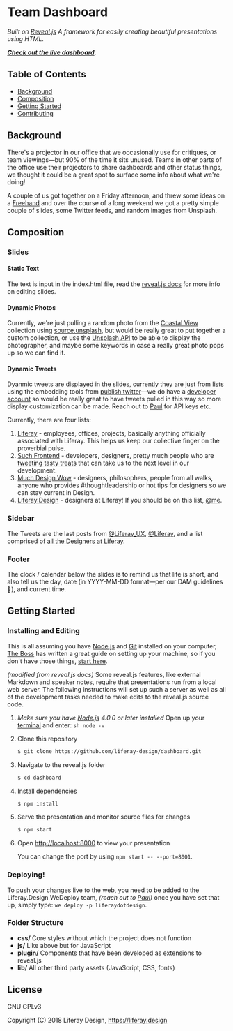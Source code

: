 # Team Dashboard

_Built on [Reveal.js](http://revealjs.com)_
_A framework for easily creating beautiful presentations using HTML._

**_[Check out the live dashboard](http://dashboard-liferaydotdesign.wedeploy.io/)._**

## Table of Contents

* [Background](#background)
* [Composition](#composition)
* [Getting Started](#getting-started)
* [Contributing](#contributing)

## Background

There's a projector in our office that we occasionally use for critiques, or team viewings&mdash;but 90% of the time it sits unused. Teams in other parts of the office use their projectors to share dashboards and other status things, we thought it could be a great spot to surface some info about what we're doing!

A couple of us got together on a Friday afternoon, and threw some ideas on a [Freehand](https://liferay.invisionapp.com/freehand/document/D1un6U4eh) and over the course of a long weekend we got a pretty simple couple of slides, some Twitter feeds, and random images from Unsplash.

## Composition

### Slides

#### Static Text

The text is input in the index.html file, read the [reveal.js docs](https://github.com/hakimel/reveal.js#instructions) for more info on editing slides.

#### Dynamic Photos

Currently, we're just pulling a random photo from the [Coastal View](https://unsplash.com/collections/825250/coastal-view) collection using [source.unsplash](http://source.unsplash.com), but would be really great to put together a custom collection, or use the [Unsplash API](http://unsplash.com/developers) to be able to display the photographer, and maybe some keywords in case a really great photo pops up so we can find it.

#### Dynamic Tweets

Dyanmic tweets are displayed in the slides, currently they are just from [lists](https://twitter.com/plhnk/lists) using the embedding tools from [publish.twitter](https://publish.twitter.com/)&mdash;we do have a [developer account](https://developer.twitter.com/en.html) so would be really great to have tweets pulled in this way so more display customization can be made. Reach out to [Paul](http://twitter.com/plhnk) for API keys etc.

Currently, there are four lists:

1.  [Liferay](https://twitter.com/plhnk/lists/liferay) - employees, offices, projects, basically anything officially associated with Liferay. This helps us keep our collective finger on the proverbial pulse.
1.  [Such Frontend](https://twitter.com/plhnk/lists/such-frontend) - developers, designers, pretty much people who are [tweeting tasty treats](http://twitter.com/wesbos) that can take us to the next level in our development.
1.  [Much Design Wow](https://twitter.com/plhnk/lists/much-design-wow) - designers, philosophers, people from all walks, anyone who provides #thoughtleadership or hot tips for designers so we can stay current in Design.
1.  [Liferay.Design](https://twitter.com/plhnk/lists/liferay-design) - designers at Liferay! If you should be on this list, [@me](http://twitter.com/plhnk).

### Sidebar

The Tweets are the last posts from [@Liferay_UX](https://twitter.com/Liferay_UX), [@Liferay](https://twitter.com/Liferay), and a list comprised of [all the Designers at Liferay](https://twitter.com/plhnk/lists/liferay-design).

### Footer

The clock / calendar below the slides is to remind us that life is short, and also tell us the day, date (in YYYY-MM-DD format&mdash;per our DAM guidelines 😬), and current time.

## Getting Started

### Installing and Editing

This is all assuming you have [Node.js](http://nodejs.org/) and [Git](https://help.github.com/articles/set-up-git/) installed on your computer, [The Boss](https://github.com/naoki-evan-hisamoto/) has written a great guide on setting up your machine, so if you don't have those things, [start here](https://github.com/naoki-evan-hisamoto/phresh-n-clean/blob/master/README.md#set-up).

_(modified from reveal.js docs)_
Some reveal.js features, like external Markdown and speaker notes, require that presentations run from a local web server. The following instructions will set up such a server as well as all of the development tasks needed to make edits to the reveal.js source code.

1.  _Make sure you have [Node.js](http://nodejs.org/) 4.0.0 or later installed_
    Open up your [terminal](http://blog.teamtreehouse.com/introduction-to-the-mac-os-x-command-line) and enter:
    `sh node -v`

1.  Clone this repository

    ```sh
    $ git clone https://github.com/liferay-design/dashboard.git
    ```

1.  Navigate to the reveal.js folder

    ```sh
    $ cd dashboard
    ```

1.  Install dependencies

    ```sh
    $ npm install
    ```

1.  Serve the presentation and monitor source files for changes

    ```sh
    $ npm start
    ```

1.  Open <http://localhost:8000> to view your presentation

    You can change the port by using `npm start -- --port=8001`.

### Deploying!

To push your changes live to the web, you need to be added to the Liferay.Design WeDeploy team, _(reach out to [Paul](http://twitter.com/plhnk))_ once you have set that up, simply type: `we deploy -p liferaydotdesign`.

### Folder Structure

* **css/** Core styles without which the project does not function
* **js/** Like above but for JavaScript
* **plugin/** Components that have been developed as extensions to reveal.js
* **lib/** All other third party assets (JavaScript, CSS, fonts)

## License

GNU GPLv3

Copyright (C) 2018 Liferay Design, https://liferay.design

